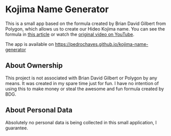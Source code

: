 # Kojima Name Generator

This is a small app based on the formula created by Brian David Gilbert from Polygon,
which allows us to create our Hideo Kojima name. You can see the formula in [this article](https://www.polygon.com/videos/2019/11/11/20959269/unraveled-kojima-name-generator-death-stranding) or watch the [original video on YouTube](https://www.youtube.com/watch?v=t-3i6GBYvdw&feature=emb_title).

The app is available on https://pedrochaves.github.io/kojima-name-generator


## About Ownership

This project is not associated with Brian David Gilbert or Polygon by any means. It was created in my spare time just for fun.
I have no intention of using this to make money or steal the awesome and fun formula created by BDG.

## About Personal Data

Absolutely no personal data is being collected in this small application, I guarantee.